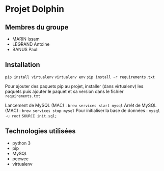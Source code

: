 # Projet Dolphin

## Membres du groupe
* MARIN Issam
* LEGRAND Antoine
* BANUS Paul

## Installation
`pip install virtualenv`
`virtualenv env`
`pip install -r requirements.txt`

Pour ajouter des paquets pip au projet, installer (dans virtualenv) les paquets puis ajouter le paquet et sa version dans le fichier `requirements.txt`

Lancement de MySQL (MAC) : `brew services start mysql`
Arrêt de MySQL (MAC) : `brew services stop mysql`
Pour initialiser la base de données : `mysql -u root` `SOURCE init.sql;`

## Technologies utilisées

* python 3
* pip
* MySQL
* peewee
* virtualenv